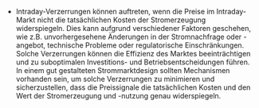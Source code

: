 - Intraday-Verzerrungen können auftreten, wenn die Preise im Intraday-Markt nicht die tatsächlichen Kosten der Stromerzeugung widerspiegeln. Dies kann aufgrund verschiedener Faktoren geschehen, wie z.B. unvorhergesehene Änderungen in der Stromnachfrage oder -angebot, technische Probleme oder regulatorische Einschränkungen. Solche Verzerrungen können die Effizienz des Marktes beeinträchtigen und zu suboptimalen Investitions- und Betriebsentscheidungen führen.
  In einem gut gestalteten Strommarktdesign sollten Mechanismen vorhanden sein, um solche Verzerrungen zu minimieren und sicherzustellen, dass die Preissignale die tatsächlichen Kosten und den Wert der Stromerzeugung und -nutzung genau widerspiegeln.